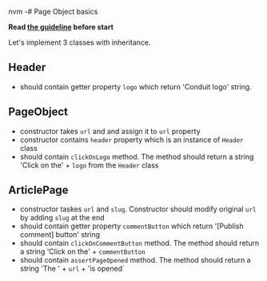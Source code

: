 nvm -# Page Object basics

**Read [the guideline](https://github.com/mate-academy/js_task-guideline/blob/master/README.md) before start**

Let's implement 3 classes with inheritance.

## Header

- should contain getter property `logo` which return 'Conduit logo' string.

## PageObject

- constructor takes `url` and and assign it to `url` property
- constructor contains `header` property which is an instance of `Header` class
- should contain `clickOnLogo` method. The method should return a string 'Click on the' + `logo` from the `Header` class

## ArticlePage

- constructor taskes `url` and `slug`. Constructor should modify original `url` by adding `slug` at the end
- should contain getter property `commentButton` which return '[Publish comment] button' string
- should contain `clickOnCommentButton` method. The method should return a string 'Click on the' + `commentButton`
- should contain `assertPageOpened` method. The method should return a string 'The ' + `url` + 'is opened`
